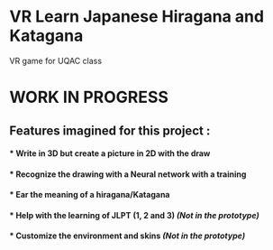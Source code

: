 # VR Learn Japanese Hiragana and Katagana
VR game for UQAC class

# WORK IN PROGRESS

## Features imagined for this project :
#### * Write in 3D but create a picture in 2D with the draw

#### * Recognize the drawing with a Neural network with a training

#### * Ear the meaning of a hiragana/Katagana

#### * Help with the learning of JLPT (1, 2 and 3) *(Not in the prototype)*

#### * Customize the environment and skins *(Not in the prototype)*



